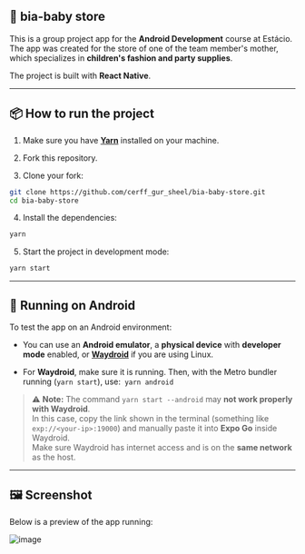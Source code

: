 ## 📱 bia-baby store

This is a group project app for the **Android Development** course at Estácio.  
The app was created for the store of one of the team member's mother, which specializes in **children's fashion and party supplies**.

The project is built with **React Native**.

---

## 📦 How to run the project

1. Make sure you have **[Yarn](https://classic.yarnpkg.com/lang/en/docs/install/)** installed on your machine.

2. Fork this repository.

3. Clone your fork:

```bash
git clone https://github.com/cerff_gur_sheel/bia-baby-store.git
cd bia-baby-store
```

4. Install the dependencies:

```bash
yarn
```

5. Start the project in development mode:

```bash
yarn start
```

---

## 📱 Running on Android

To test the app on an Android environment:

- You can use an **Android emulator**, a **physical device** with **developer mode** enabled, or **[Waydroid](https://waydro.id/)** if you are using Linux.

- For **Waydroid**, make sure it is running. Then, with the Metro bundler running (`yarn start`), use:`` 
yarn android
``

> ⚠️ **Note:** The command `yarn start --android` may **not work properly with Waydroid**.  
> In this case, copy the link shown in the terminal (something like `exp://<your-ip>:19000`) and manually paste it into **Expo Go** inside Waydroid.  
> Make sure Waydroid has internet access and is on the **same network** as the host.

---

## 🖼️ Screenshot

Below is a preview of the app running:

![image](https://github.com/user-attachments/assets/f5b000af-83a7-451b-b758-ca121ad16591)
